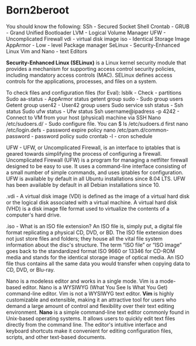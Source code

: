 # Born2beroot

You should know the following:
SSh - Secured Socket Shell
Crontab -
GRUB - Grand Unified Bootloader
LVM - Logical Volume Manager
UFW - Uncomplicated Firewall
vdi - virtual disk image
iso - Identical Storage Image
AppArmor - Low - level Package manager
SeLinux - Security-Enhanced Linux
Vim and Nano - text Editors



**Security-Enhanced Linux (SELinux)** is a Linux kernel security module that provides a mechanism for supporting access control security policies, including mandatory access controls (MAC). SELinux defines access controls for the applications, processes, and files on a system.

To check files and configuration files (for Eval):
  lsblk - Check - partitions
  Sudo aa-status - AppArmor status
  getent group sudo - Sudo group users
  Getent group user42 - User42 group users
  Sudo service ssh status - Ssh status
  Sudo ufw status - Ufw status
  Ssh username@ipadress -p 4242 - Connect to VM from your host (physical) machine via SSH
  Nano /etc/sudoers.d/<filename> - Sudo configure file. You can $ ls /etc/sudoers.d first
  nano /etc/login.defs - password expire policy
  nano /etc/pam.d/common-password - password policy
  sudo crontab -l - cron schedule

UFW - UFW, or Uncomplicated Firewall, is an interface to iptables that is geared towards simplifying the process of configuring a firewall.
Uncomplicated Firewall (UFW) is a program for managing a netfilter firewall designed to be easy to use. It uses a command-line interface consisting of a small number of simple commands, and uses iptables for configuration. UFW is available by default in all Ubuntu installations since 8.04 LTS. UFW has been available by default in all Debian installations since 10.

.vdi - A virtual disk image (VDI) is defined as the image of a virtual hard disk or the logical disk associated with a virtual machine. A virtual hard disk (VHD) is a disk image file format used to virtualize the contents of a computer's hard drive.

.iso - What is an ISO file extension? An ISO file is, simply put, a digital file format replicating a physical CD, DVD, or BD. The ISO file extension does not just store files and folders; they house all the vital file system information about the disc's structure.
The term “ISO file” or “ISO image” goes back to the standardized format ISO 9660 or 13346 for CD-ROM media and stands for the identical storage image of optical media. An ISO file thus contains all the same data you would transfer when copying data to CD, DVD, or Blu-ray.

Nano is a modeless editor and works in a single mode. Vim is a mode-based editor. Nano is a WYSIWYG (What You See Is What You Get) command-line editor. Vim is not a WYSIWYG text editor.
**Vim** is highly customizable and extensible, making it an attractive tool for users who demand a large amount of control and flexibility over their text editing environment.
**Nano** is a simple command-line text editor commonly found in Unix-based operating systems. It allows users to quickly edit text files directly from the command line. The editor's intuitive interface and keyboard shortcuts make it convenient for editing configuration files, scripts, and other text-based documents.

